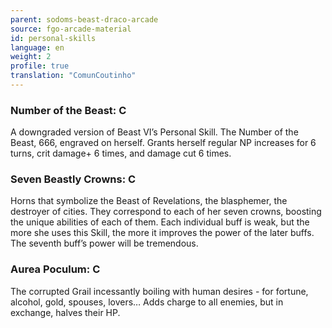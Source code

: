 ```yaml
---
parent: sodoms-beast-draco-arcade
source: fgo-arcade-material
id: personal-skills
language: en
weight: 2
profile: true
translation: "ComunCoutinho"
---
```


### Number of the Beast: C

A downgraded version of Beast VI’s Personal Skill. The Number of the Beast, 666, engraved on herself. Grants herself regular NP increases for 6 turns, crit damage+ 6 times, and damage cut 6 times.

### Seven Beastly Crowns: C

Horns that symbolize the Beast of Revelations, the blasphemer, the destroyer of cities. They correspond to each of her seven crowns, boosting the unique abilities of each of them. Each individual buff is weak, but the more she uses this Skill, the more it improves the power of the later buffs. The seventh buff’s power will be tremendous.

### Aurea Poculum: C

The corrupted Grail incessantly boiling with human desires - for fortune, alcohol, gold, spouses, lovers… Adds charge to all enemies, but in exchange, halves their HP.
